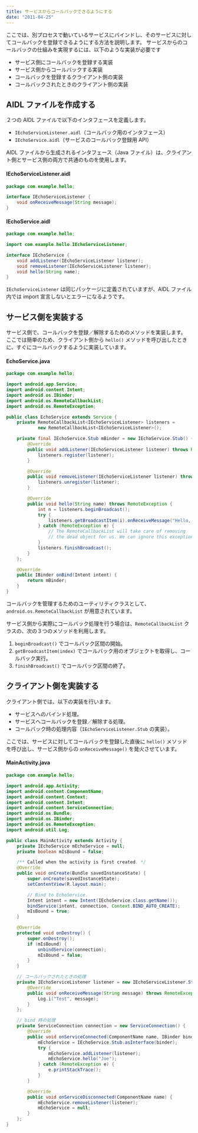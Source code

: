 ```yaml
---
title: サービスからコールバックできるようにする
date: "2011-04-25"
---
```


ここでは、別プロセスで動いているサービスにバインドし、そのサービスに対してコールバックを登録できるようにする方法を説明します。
サービスからのコールバックの仕組みを実現するには、以下のような実装が必要です

- サービス側にコールバックを登録する実装
- サービス側からコールバックする実装
- コールバックを登録するクライアント側の実装
- コールバックされたときのクライアント側の実装


AIDL ファイルを作成する
----

２つの AIDL ファイルで以下のインタフェースを定義します。

- `IEchoServiceListener.aidl`（コールバック用のインタフェース）
- `IEchoService.aidl`（サービスのコールバック登録用 API）

AIDL ファイルから生成されるインタフェース（Java ファイル）は、クライアント側とサービス側の両方で共通のものを使用します。

#### IEchoServiceListener.aidl

~~~ java
package com.example.hello;

interface IEchoServiceListener {
    void onReceiveMessage(String message);
}
~~~

#### IEchoService.aidl

~~~ java
package com.example.hello;

import com.example.hello.IEchoServiceListener;

interface IEchoService {
    void addListener(IEchoServiceListener listener);
    void removeListener(IEchoServiceListener listener);
    void hello(String name);
}
~~~

`IEchoServiceListener` は同じパッケージに定義されていますが、AIDL ファイル内では import 宣言しないとエラーになるようです。


サービス側を実装する
----

サービス側で、コールバックを登録／解除するためのメソッドを実装します。
ここでは簡単のため、クライアント側から `hello()` メソッドを呼び出したときに、すぐにコールバックするように実装しています。

#### EchoService.java

~~~ java
package com.example.hello;

import android.app.Service;
import android.content.Intent;
import android.os.IBinder;
import android.os.RemoteCallbackList;
import android.os.RemoteException;

public class EchoService extends Service {
    private RemoteCallbackList<IEchoServiceListener> listeners =
            new RemoteCallbackList<IEchoServiceListener>();

    private final IEchoService.Stub mBinder = new IEchoService.Stub() {
        @Override
        public void addListener(IEchoServiceListener listener) throws RemoteException {
            listeners.register(listener);
        }

        @Override
        public void removeListener(IEchoServiceListener listener) throws RemoteException {
            listeners.unregister(listener);
        }

        @Override
        public void hello(String name) throws RemoteException {
            int n = listeners.beginBroadcast();
            try {
                listeners.getBroadcastItem(i).onReceiveMessage("Hello, " + name);
            } catch (RemoteException e) {
                // The RemoteCallbackList will take care of removing
                // the dead object for us. We can ignore this exception.
            }
            listeners.finishBroadcast();
        }
    };

    @Override
    public IBinder onBind(Intent intent) {
        return mBinder;
    }
}
~~~

コールバックを管理するためのユーティリティクラスとして、`android.os.RemoteCallbackList` が用意されています。

サービス側から実際にコールバック処理を行う場合は、`RemoteCallbackList` クラスの、次の３つのメソッドを利用します。

1. `beginBroadcast()` でコールバック区間の開始。
2. `getBroadcastItem(index)` でコールバック用のオブジェクトを取得し、コールバック実行。
3. `finishBroadcast()` でコールバック区間の終了。


クライアント側を実装する
----

クライアント側では、以下の実装を行います。

- サービスへのバインド処理。
- サービスへコールバックを登録／解除する処理。
- コールバック時の処理内容（`IEchoServiceListener.Stub` の実装）。

ここでは、サービスに対してコールバックを登録した直後に `hello()` メソッドを呼び出し、サービス側からの `onReceiveMessage()` を発火させています。

#### MainActivity.java

~~~ java
package com.example.hello;

import android.app.Activity;
import android.content.ComponentName;
import android.content.Context;
import android.content.Intent;
import android.content.ServiceConnection;
import android.os.Bundle;
import android.os.IBinder;
import android.os.RemoteException;
import android.util.Log;

public class MainActivity extends Activity {
    private IEchoService mEchoService = null;
    private boolean mIsBound = false;

    /** Called when the activity is first created. */
    @Override
    public void onCreate(Bundle savedInstanceState) {
        super.onCreate(savedInstanceState);
        setContentView(R.layout.main);

        // Bind to EchoService.
        Intent intent = new Intent(IEchoService.class.getName());
        bindService(intent, connection, Context.BIND_AUTO_CREATE);
        mIsBound = true;
    }

    @Override
    protected void onDestroy() {
        super.onDestroy();
        if (mIsBound) {
            unbindService(connection);
            mIsBound = false;
        }
    }

    // コールバックされたときの処理
    private IEchoServiceListener listener = new IEchoServiceListener.Stub() {
        @Override
        public void onReceiveMessage(String message) throws RemoteException {
            Log.i("Test", message);
        }
    };

    // bind 時の処理
    private ServiceConnection connection = new ServiceConnection() {
        @Override
        public void onServiceConnected(ComponentName name, IBinder binder) {
            mEchoService = IEchoService.Stub.asInterface(binder);
            try {
                mEchoService.addListener(listener);
                mEchoService.hello("Joe");
            } catch (RemoteException e) {
                e.printStackTrace();
            }
        }

        @Override
        public void onServiceDisconnected(ComponentName name) {
            mEchoService.removeListener(listener);
            mEchoService = null;
        }
    };
}
~~~

